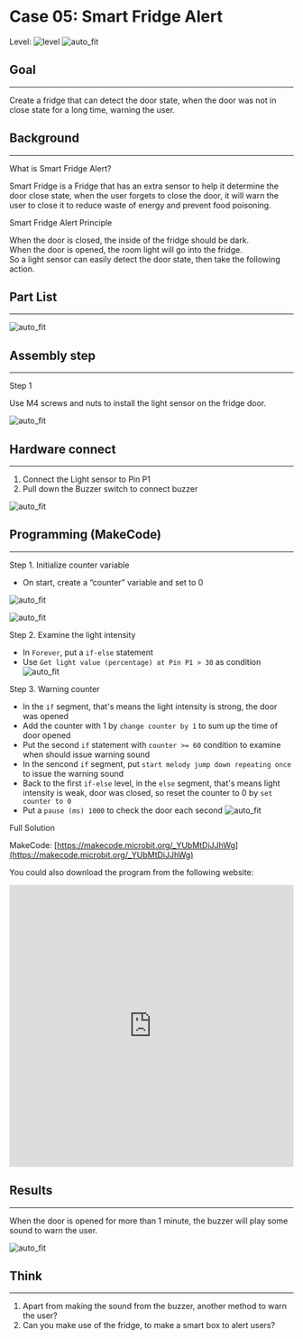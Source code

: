 # Case 05: Smart Fridge Alert

Level: ![level](images/level3.png)
![auto_fit](images/Case5/intro.png)<P>

## Goal
<HR>

Create a fridge that can detect the door state, when the door was not in close state for a long time, warning the user.
<BR><P>

## Background
<HR>

<span id="subtitle">What is Smart Fridge Alert?</span><P>
Smart Fridge is a Fridge that has an extra sensor to help it determine the door close state, when the user forgets to close the door, it will warn the user to close it to reduce waste of energy and prevent food poisoning.<BR><P>

<span id="subtitle">Smart Fridge Alert Principle</span><P>
When the door is closed, the inside of the fridge should be dark.<BR>When the door is opened, the room light will go into the fridge.<BR>So a light sensor can easily detect the door state, then take the following action. <BR><P>

## Part List
<HR>

![auto_fit](images/Case5/blank.png)<P>

## Assembly step
<HR>

<span id="subtitle">Step 1</span><P>
Use M4 screws and nuts to install the light sensor on the fridge door.
<BR><P>
![auto_fit](images/Case5/Case5_ass1.png)<P>

## Hardware connect
<HR>

1. Connect the Light sensor to Pin P1
2. Pull down the Buzzer switch to connect buzzer

![auto_fit](images/Case5/Case5_hardware.png)<P>

## Programming (MakeCode)
<HR>

<span id="subtitle">Step 1. Initialize counter variable</span><P>
* On start, create a “counter” variable and set to 0

![auto_fit](images/Case5/Case5_p1.png)<P>
![auto_fit](images/Case5/Case5_p2.png)<P>

<span id="subtitle">Step 2. Examine the light intensity</span><P>
* In `Forever`, put a `if-else` statement
* Use `Get light value (percentage) at Pin P1 > 30` as condition
![auto_fit](images/Case5/Case5_p3.png)<P>

<span id="subtitle">Step 3. Warning counter</span><P>
* In the `if` segment, that's means the light intensity is strong, the door was opened
* Add the counter with 1 by `change counter by 1` to sum up the time of door opened
* Put the second `if` statement with `counter >= 60` condition to examine when should issue warning sound
* In the sencond `if` segment, put `start melody jump down repeating once` to issue the warning sound
* Back to the first `if-else` level, in the `else` segment, that's means light intensity is weak, door was closed, so reset the counter to 0 by `set counter to 0`
* Put a `pause (ms) 1000` to check the door each second
![auto_fit](images/Case5/Case5_p4.png)<P>


<span id="subtitle">Full Solution<BR><P>
MakeCode: [https://makecode.microbit.org/_YUbMtDiJJhWg](https://makecode.microbit.org/_YUbMtDiJJhWg)<BR><P>
You could also download the program from the following website:<BR>
<iframe src="https://makecode.microbit.org/#pub:_YUbMtDiJJhWg" width="100%" height="500" frameborder="0"></iframe>


## Results
<HR>
When the door is opened for more than 1 minute, the buzzer will play some sound to warn the user.
<BR><P>

![auto_fit](images/Case5/Case5_result.png)<P>

## Think
<HR>

1. Apart from making the sound from the buzzer, another method to warn the user?
2. Can you make use of the fridge, to make a smart box to alert users?



